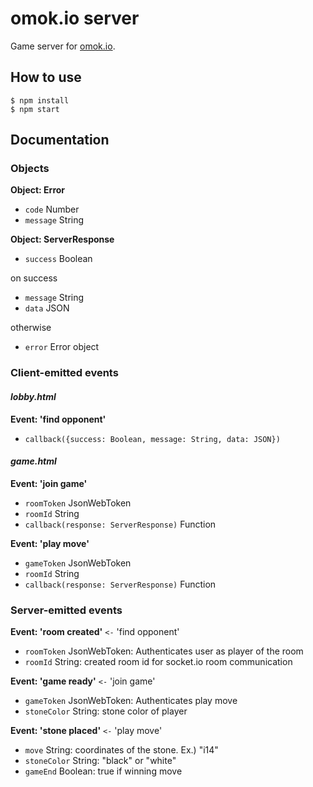 # omok.io server
Game server for [omok.io](https://github.com/agemor/omok.io).

## How to use
```
$ npm install
$ npm start
```

## Documentation

### Objects
**Object: Error**
 - `code` Number
 - `message` String

**Object: ServerResponse**
 - `success` Boolean

on success 
 - `message` String
 - `data` JSON

otherwise
 - `error` Error object

### Client-emitted events
#### *lobby.html*

**Event: 'find opponent'**
 - `callback({success: Boolean, message: String, data: JSON})`

#### *game.html*

**Event: 'join game'**
 - `roomToken` JsonWebToken
 - `roomId` String
 - `callback(response: ServerResponse)` Function

**Event: 'play move'**
 - `gameToken` JsonWebToken
 - `roomId` String
 - `callback(response: ServerResponse)` Function

### Server-emitted events
**Event: 'room created'** `<-` 'find opponent'
 - `roomToken` JsonWebToken: Authenticates user as player of the room
 - `roomId` String: created room id for socket.io room communication

**Event: 'game ready'** `<-` 'join game'
 - `gameToken` JsonWebToken: Authenticates play move
 - `stoneColor` String: stone color of player

**Event: 'stone placed'** `<-` 'play move'
 - `move` String: coordinates of the stone. Ex.) "i14"
 - `stoneColor` String: "black" or "white"
 - `gameEnd` Boolean: true if winning move